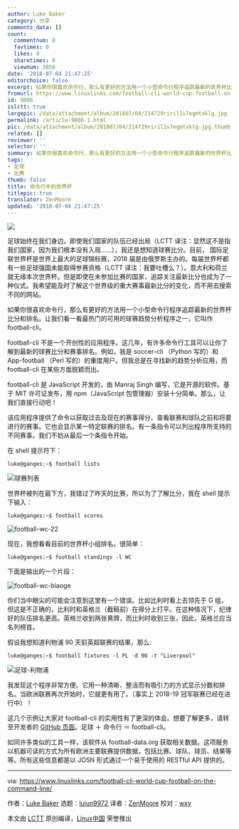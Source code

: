 ```yaml
---
author: Luke Baker
category: 分享
comments_data: []
count:
  commentnum: 0
  favtimes: 0
  likes: 0
  sharetimes: 0
  viewnum: 3858
date: '2018-07-04 21:47:25'
editorchoice: false
excerpt: 如果你很喜欢命令行，那么有更好的方法用一个小型命令行程序追踪最新的世界杯比分和排名。
fromurl: https://www.linuxlinks.com/football-cli-world-cup-football-on-the-command-line/
id: 9806
islctt: true
largepic: /data/attachment/album/201807/04/214729riril1v7egmtxklg.jpg
permalink: /article-9806-1.html
pic: /data/attachment/album/201807/04/214729riril1v7egmtxklg.jpg.thumb.jpg
related: []
reviewer: ''
selector: ''
summary: 如果你很喜欢命令行，那么有更好的方法用一个小型命令行程序追踪最新的世界杯比分和排名。
tags:
- 足球
- 比赛
thumb: false
title: 命令行中的世界杯
titlepic: true
translator: ZenMoore
updated: '2018-07-04 21:47:25'
---
```


![](/data/attachment/album/201807/04/214729riril1v7egmtxklg.jpg)


足球始终在我们身边。即使我们国家的队伍已经出局（LCTT 译注：显然这不是指我们国家，因为我们根本没有入局……），我还是想知道球赛比分。目前， 国际足联世界杯是世界上最大的足球锦标赛，2018 届是由俄罗斯主办的。每届世界杯都有一些足球强国未能取得参赛资格（LCTT 译注：我要吐槽么？）。意大利和荷兰就无缘本次世界杯。但是即使在未参加比赛的国家，追踪关注最新比分也成为了一种仪式。我希望能及时了解这个世界级的重大赛事最新比分的变化，而不用去搜索不同的网站。


如果你很喜欢命令行，那么有更好的方法用一个小型命令行程序追踪最新的世界杯比分和排名。让我们看一看最热门的可用的球赛趋势分析程序之一，它叫作 football-cli。


football-cli 不是一个开创性的应用程序。这几年，有许多命令行工具可以让你了解到最新的球赛比分和赛事排名。例如，我是 soccer-cli （Python 写的）和 App-football （Perl 写的）的重度用户。但我总是在寻找新的趋势分析应用，而 football-cli 在某些方面脱颖而出。


football-cli 是 JavaScript 开发的，由 Manraj Singh 编写，它是开源的软件。基于 MIT 许可证发布，用 npm（JavaScript 包管理器）安装十分简单。那么，让我们直接行动吧！


该应用程序提供了命令以获取过去及现在的赛事得分、查看联赛和球队之前和将要进行的赛事。它也会显示某一特定联赛的排名。有一条指令可以列出程序所支持的不同赛事。我们不妨从最后一个条指令开始。


在 shell 提示符下：



```
luke@ganges:~$ football lists

```

![球赛列表](/data/attachment/album/201807/04/214730tre5a4elb5bzrmg5.png)


世界杯被列在最下方，我错过了昨天的比赛，所以为了了解比分，我在 shell 提示下输入：



```
luke@ganges:~$ football scores

```

![football-wc-22](/data/attachment/album/201807/04/214731nup5t510qb5z0pyy.png)


现在，我想看看目前的世界杯小组排名。很简单：



```
luke@ganges:~$ football standings -l WC

```

下面是输出的一个片段：


![football-wc-biaoge](/data/attachment/album/201807/04/214735xuhewryhhrs0haar.png)


你们当中眼尖的可能会注意到这里有一个错误。比如比利时看上去领先于 G 组，但这是不正确的，比利时和英格兰（截稿前）在得分上打平。在这种情况下，纪律好的队伍排名更高。英格兰收到两张黄牌，而比利时收到三张，因此，英格兰应当名列榜首。


假设我想知道利物浦 90 天前英超联赛的结果，那么:



```
luke@ganges:~$ football fixtures -l PL -d 90 -t "Liverpool"

```

![足球-利物浦](/data/attachment/album/201807/04/214737tpi7rp2pvk7vs2s7.png)


我发现这个程序非常方便。它用一种清晰、整洁而有吸引力的方式显示分数和排名。当欧洲联赛再次开始时，它就更有用了。（事实上 2018-19 冠军联赛已经在进行中）！


这几个示例让大家对 football-cli 的实用性有了更深的体会。想要了解更多，请转至开发者的 [GitHub 页面](https://github.com/ManrajGrover/football-cli)。足球 ＋ 命令行 ＝ football-cli。


如同许多类似的工具一样，该软件从 football-data.org 获取相关数据。这项服务以机器可读的方式为所有欧洲主要联赛提供数据，包括比赛、球队、球员、结果等等。所有这些信息都是以 JOSN 形式通过一个易于使用的 RESTful API 提供的。




---


via: <https://www.linuxlinks.com/football-cli-world-cup-football-on-the-command-line/>


作者：[Luke Baker](https://www.linuxlinks.com/author/luke-baker/) 选题：[lujun9972](https://github.com/lujun9972) 译者：[ZenMoore](https://github.com/ZenMoore) 校对：[wxy](https://github.com/wxy)


本文由 [LCTT](https://github.com/LCTT/TranslateProject) 原创编译，[Linux中国](https://linux.cn/) 荣誉推出